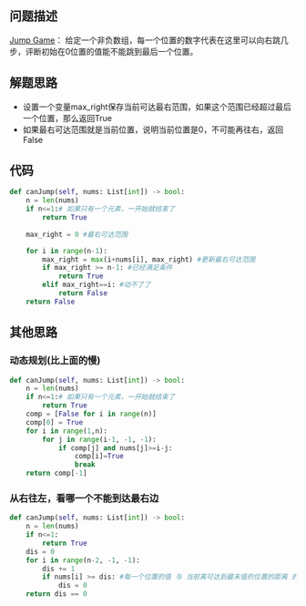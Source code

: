 ## 问题描述
[Jump Game](https://leetcode.com/problems/jump-game/ )：
给定一个非负数组，每一个位置的数字代表在这里可以向右跳几步，评断初始在0位置的值能不能跳到最后一个位置。


## 解题思路
- 设置一个变量max_right保存当前可达最右范围，如果这个范围已经超过最后一个位置，那么返回True
- 如果最右可达范围就是当前位置，说明当前位置是0，不可能再往右，返回False

## 代码
```python
def canJump(self, nums: List[int]) -> bool:
    n = len(nums)
    if n<=1:# 如果只有一个元素，一开始就结束了
        return True
        
    max_right = 0 #最右可达范围

    for i in range(n-1):
        max_right = max(i+nums[i], max_right) #更新最右可达范围
        if max_right >= n-1: #已经满足条件
            return True
        elif max_right==i: #动不了了
            return False
    return False

```

## 其他思路
### 动态规划(比上面的慢)
```python
def canJump(self, nums: List[int]) -> bool:
    n = len(nums)
    if n<=1:# 如果只有一个元素，一开始就结束了
        return True
    comp = [False for i in range(n)]
    comp[0] = True
    for i in range(1,n):
        for j in range(i-1, -1, -1):
            if comp[j] and nums[j]>=i-j:
                comp[i]=True
                break
    return comp[-1]
````
### 从右往左，看哪一个不能到达最右边
```python
def canJump(self, nums: List[int]) -> bool:
    n = len(nums)
    if n<=1:
        return True
    dis = 0
    for i in range(n-2, -1, -1):
        dis += 1
        if nums[i] >= dis: #每一个位置的值 与 当前离可达到最末值的位置的距离 的大小比较
            dis = 0
    return dis == 0
```
